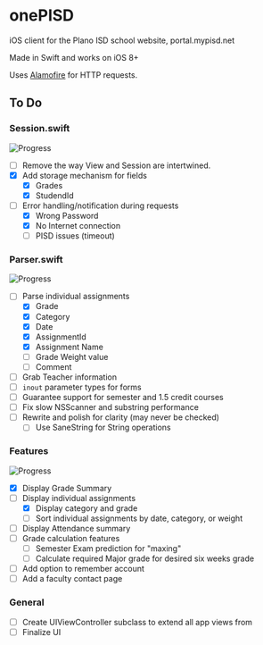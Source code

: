 # onePISD
iOS client for the Plano ISD school website, portal.mypisd.net

Made in Swift and works on iOS 8+

Uses [Alamofire](https://github.com/Alamofire/Alamofire) for HTTP requests.

## To Do

### Session.swift
![Progress](http://progressed.io/bar/44)

- [ ] Remove the way View and Session are intertwined.
- [x] Add storage mechanism for fields
	- [x] Grades
	- [x] StudendId
- [ ] Error handling/notification during requests
	- [x] Wrong Password
	- [x] No Internet connection
	- [ ] PISD issues (timeout)

### Parser.swift
![Progress](http://progressed.io/bar/14)

- [ ] Parse individual assignments
	- [x] Grade
	- [x] Category
	- [x] Date
	- [x] AssignmentId
	- [x] Assignment Name
	- [ ] Grade Weight value
	- [ ] Comment
- [ ] Grab Teacher information
- [ ] ```inout``` parameter types for forms
- [ ] Guarantee support for semester and 1.5 credit courses
- [ ] Fix slow NSScanner and substring performance
- [ ] Rewrite and polish for clarity (may never be checked)
	- [ ] Use SaneString for String operations

### Features
![Progress](http://progressed.io/bar/25)

- [x] Display Grade Summary
- [ ] Display individual assignments
	- [x] Display category and grade
	- [ ] Sort individual assignments by date, category, or weight
- [ ] Display Attendance summary
- [ ] Grade calculation features
	- [ ] Semester Exam prediction for "maxing"
	- [ ] Calculate required Major grade for desired six weeks grade
- [ ] Add option to remember account
- [ ] Add a faculty contact page

### General

- [ ] Create UIViewController subclass to extend all app views from
- [ ] Finalize UI 
